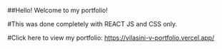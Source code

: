 ##Hello! Welcome to my portfolio!

#This was done completely with REACT JS and CSS only.

#Click here to view my portfolio: https://vilasini-v-portfolio.vercel.app/
